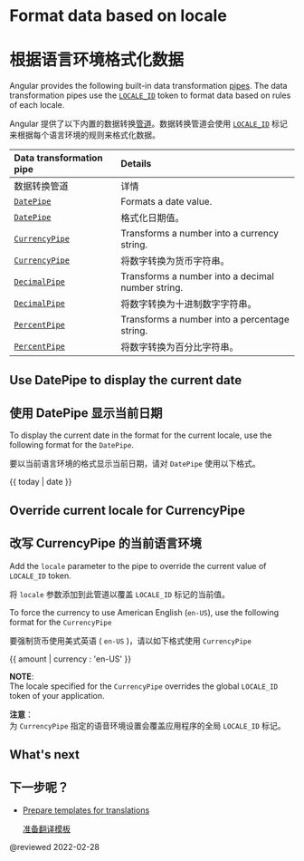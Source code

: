 # Format data based on locale

# 根据语言环境格式化数据

Angular provides the following built-in data transformation [pipes][AioGuideGlossaryPipe].
The data transformation pipes use the [`LOCALE_ID`][AioApiCoreLocaleId] token to format data based on rules of each locale.

Angular 提供了以下内置的数据转换[管道][AioGuideGlossaryPipe]。数据转换管道会使用 [`LOCALE_ID`][AioApiCoreLocaleId] 标记来根据每个语言环境的规则来格式化数据。

| Data transformation pipe | Details |
| :----------------------- | :------ |
| 数据转换管道 | 详情 |
| [`DatePipe`][AioApiCommonDatepipe] | Formats a date value. |
| [`DatePipe`][AioApiCommonDatepipe] | 格式化日期值。|
| [`CurrencyPipe`][AioApiCommonCurrencypipe] | Transforms a number into a currency string. |
| [`CurrencyPipe`][AioApiCommonCurrencypipe] | 将数字转换为货币字符串。|
| [`DecimalPipe`][AioApiCommonDecimalpipe] | Transforms a number into a decimal number string. |
| [`DecimalPipe`][AioApiCommonDecimalpipe] | 将数字转换为十进制数字字符串。|
| [`PercentPipe`][AioApiCommonPercentpipe] | Transforms a number into a percentage string. |
| [`PercentPipe`][AioApiCommonPercentpipe] | 将数字转换为百分比字符串。|

## Use DatePipe to display the current date

## 使用 DatePipe 显示当前日期

To display the current date in the format for the current locale, use the following format for the `DatePipe`.

要以当前语言环境的格式显示当前日期，请对 `DatePipe` 使用以下格式。

<!--todo: replace with code-example -->

<code-example format="typescript" language="typescript">

{{ today &verbar; date }}

</code-example>

## Override current locale for CurrencyPipe

## 改写 CurrencyPipe 的当前语言环境

Add the `locale` parameter to the pipe to override the current value of `LOCALE_ID` token.

将 `locale` 参数添加到此管道以覆盖 `LOCALE_ID` 标记的当前值。

To force the currency to use American English (`en-US`), use the following format for the `CurrencyPipe`

要强制货币使用美式英语 ( `en-US` )，请以如下格式使用 `CurrencyPipe`

<!--todo: replace with code-example -->

<code-example format="typescript" language="typescript">

{{ amount &verbar; currency : 'en-US' }}

</code-example>

<div class="alert is-helpful">

**NOTE**: <br />
The locale specified for the `CurrencyPipe` overrides the global `LOCALE_ID` token of your application.

**注意**：<br />
为 `CurrencyPipe` 指定的语音环境设置会覆盖应用程序的全局 `LOCALE_ID` 标记。

</div>

## What's next

## 下一步呢？

* [Prepare templates for translations][AioGuideI18nCommonPrepare]

  [准备翻译模板][AioGuideI18nCommonPrepare]

<!-- links -->

[AioApiCommonCurrencypipe]: api/common/CurrencyPipe "CurrencyPipe | Common - API | Angular"

[AioApiCommonDatepipe]: api/common/DatePipe "DatePipe | Common - API | Angular"

[AioApiCommonDecimalpipe]: api/common/DecimalPipe "DecimalPipe | Common - API | Angular"

[AioApiCommonPercentpipe]: api/common/PercentPipe "PercentPipe | Common - API | Angular"

[AioApiCoreLocaleId]: api/core/LOCALE_ID "LOCALE_ID | Core - API | Angular"

[AioGuideGlossaryPipe]: guide/glossary#pipe "pipe - Glossary | Angular"

[AioGuideI18nCommonPrepare]: guide/i18n-common-prepare "Prepare templates for translations | Angular"

<!-- external links -->

<!-- end links -->

@reviewed 2022-02-28